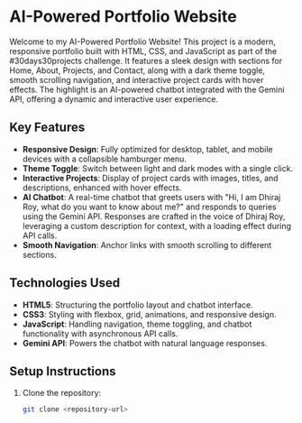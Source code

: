 # AI-Powered Portfolio Website

Welcome to my AI-Powered Portfolio Website! This project is a modern, responsive portfolio built with HTML, CSS, and JavaScript as part of the #30days30projects challenge. It features a sleek design with sections for Home, About, Projects, and Contact, along with a dark theme toggle, smooth scrolling navigation, and interactive project cards with hover effects. The highlight is an AI-powered chatbot integrated with the Gemini API, offering a dynamic and interactive user experience.

## Key Features
- **Responsive Design**: Fully optimized for desktop, tablet, and mobile devices with a collapsible hamburger menu.
- **Theme Toggle**: Switch between light and dark modes with a single click.
- **Interactive Projects**: Display of project cards with images, titles, and descriptions, enhanced with hover effects.
- **AI Chatbot**: A real-time chatbot that greets users with "Hi, I am Dhiraj Roy, what do you want to know about me?" and responds to queries using the Gemini API. Responses are crafted in the voice of Dhiraj Roy, leveraging a custom description for context, with a loading effect during API calls.
- **Smooth Navigation**: Anchor links with smooth scrolling to different sections.

## Technologies Used
- **HTML5**: Structuring the portfolio layout and chatbot interface.
- **CSS3**: Styling with flexbox, grid, animations, and responsive design.
- **JavaScript**: Handling navigation, theme toggling, and chatbot functionality with asynchronous API calls.
- **Gemini API**: Powers the chatbot with natural language responses.

## Setup Instructions
1. Clone the repository:
   ```bash
   git clone <repository-url>
